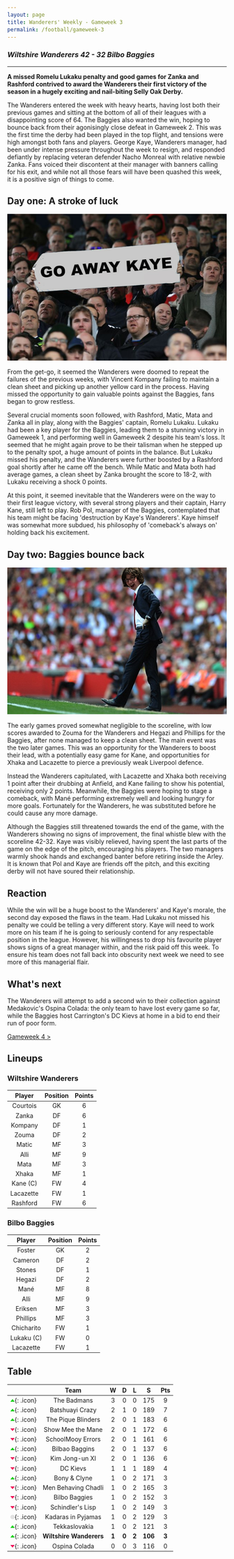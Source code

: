 ```yaml
---
layout: page
title: Wanderers' Weekly - Gameweek 3
permalink: /football/gameweek-3
---
```


### *Wiltshire Wanderers 42 - 32 Bilbo Baggies*

----------------------------------

**A missed Romelu Lukaku penalty and good games for Zanka and Rashford contrived to award the Wanderers their first victory of the season in a hugely exciting and nail-biting Selly Oak Derby.**

The Wanderers entered the week with heavy hearts, having lost both their previous games and sitting at the bottom of all of their leagues with a disappointing score of 64. The Baggies also wanted the win, hoping to bounce back from their agonisingly close defeat in Gameweek 2. This was the first time the derby had been played in the top flight, and tensions were high amongst both fans and players. George Kaye, Wanderers manager, had been under intense pressure throughout the week to resign, and responded defiantly by replacing veteran defender Nacho Monreal with relative newbie Zanka. Fans voiced their discontent at their manager with banners calling for his exit, and while not all those fears will have been quashed this week, it is a positive sign of things to come.

## Day one: A stroke of luck

![Fans brought banners to protest at the match](/images/football/gameweek-3/go-away-kaye.jpg)

From the get-go, it seemed the Wanderers were doomed to repeat the failures of the previous weeks, with Vincent Kompany failing to maintain a clean sheet and picking up another yellow card in the process. Having missed the opportunity to gain valuable points against the Baggies, fans began to grow restless.

Several crucial moments soon followed, with Rashford, Matic, Mata and Zanka all in play, along with the Baggies' captain, Romelu Lukaku. Lukaku had been a key player for the Baggies, leading them to a stunning victory in Gameweek 1, and performing well in Gameweek 2 despite his team's loss. It seemed that he might again prove to be their talisman when he stepped up to the penalty spot, a huge amount of points in the balance. But Lukaku missed his penalty, and the Wanderers were further boosted by a Rashford goal shortly after he came off the bench. While Matic and Mata both had average games, a clean sheet by Zanka brought the score to 18-2, with Lukaku receiving a shock 0 points.

At this point, it seemed inevitable that the Wanderers were on the way to their first league victory, with several strong players and their captain, Harry Kane, still left to play. Rob Pol, manager of the Baggies, contemplated that his team might be facing 'destruction by Kaye's Wanderers'. Kaye himself was somewhat more subdued, his philosophy of 'comeback's always on' holding back his excitement.

## Day two: Baggies bounce back

![Kaye shouts encouragement to his players](/images/football/gameweek-3/kaye-on-the-pitch.jpg)

The early games proved somewhat negligible to the scoreline, with low scores awarded to Zouma for the Wanderers and Hegazi and Phillips for the Baggies, after none managed to keep a clean sheet. The main event was the two later games. This was an opportunity for the Wanderers to boost their lead, with a potentially easy game for Kane, and opportunities for Xhaka and Lacazette to pierce a previously weak Liverpool defence.

Instead the Wanderers capitulated, with Lacazette and Xhaka both receiving 1 point after their drubbing at Anfield, and Kane failing to show his potential, receiving only 2 points. Meanwhile, the Baggies were hoping to stage a comeback, with Mané performing extremely well and looking hungry for more goals. Fortunately for the Wanderers, he was substituted before he could cause any more damage.

Although the Baggies still threatened towards the end of the game, with the Wanderers showing no signs of improvement, the final whistle blew with the scoreline 42-32. Kaye was visibly relieved, having spent the last parts of the game on the edge of the pitch, encouraging his players. The two managers warmly shook hands and exchanged banter before retiring inside the Arley. It is known that Pol and Kaye are friends off the pitch, and this exciting derby will not have soured their relationship.

## Reaction

While the win will be a huge boost to the Wanderers' and Kaye's morale, the second day exposed the flaws in the team. Had Lukaku not missed his penalty we could be telling a very different story. Kaye will need to work more on his team if he is going to seriously contend for any respectable position in the league. However, his willingness to drop his favourite player shows signs of a great manager within, and the risk paid off this week. To ensure his team does not fall back into obscurity next week we need to see more of this managerial flair.

## What's next

The Wanderers will attempt to add a second win to their collection against Medakovic's Ospina Colada: the only team to have lost every game so far, while the Baggies host Carrington's DC Kievs at home in a bid to end their run of poor form.

[Gameweek 4 >](/football/gameweek-4)

## Lineups

### Wiltshire Wanderers

| **Player** | **Position** | **Points** |
| :--------: | :----------: | :--------: |
|  Courtois  |      GK      |     6      |
|   Zanka    |      DF      |     6      |
|  Kompany   |      DF      |     1      |
|   Zouma    |      DF      |     2      |
|   Matic    |      MF      |     3      |
|    Alli    |      MF      |     9      |
|    Mata    |      MF      |     3      |
|   Xhaka    |      MF      |     1      |
|  Kane (C)  |      FW      |     4      |
| Lacazette  |      FW      |     1      |
|  Rashford  |      FW      |     6      |

### Bilbo Baggies

| **Player** | **Position** | **Points** |
| :--------: | :----------: | :--------: |
|   Foster   |      GK      |     2      |
|  Cameron   |      DF      |     2      |
|   Stones   |      DF      |     1      |
|   Hegazi   |      DF      |     2      |
|    Mané    |      MF      |     8      |
|    Alli    |      MF      |     9      |
|  Eriksen   |      MF      |     3      |
|  Phillips  |      MF      |     3      |
| Chicharito |      FW      |     1      |
| Lukaku (C) |      FW      |     0      |
| Lacazette  |      FW      |     1      |

## Table

|                                        |        **Team**         | **W** | **D** | **L** |  **S**  | **Pts** |
| :------------------------------------: | :---------------------: | :---: | :---: | :---: | :-----: | :-----: |
| ![u](/images/football/u.webp){: .icon} |       The Badmans       |   3   |   0   |   0   |   175   |    9    |
| ![u](/images/football/u.webp){: .icon} |     Batshuayi Crazy     |   2   |   1   |   0   |   189   |    7    |
| ![u](/images/football/u.webp){: .icon} |   The Pique Blinders    |   2   |   0   |   1   |   183   |    6    |
| ![d](/images/football/d.webp){: .icon} |    Show Mee the Mane    |   2   |   0   |   1   |   172   |    6    |
| ![d](/images/football/d.webp){: .icon} |    SchoolMooy Errors    |   2   |   0   |   1   |   161   |    6    |
| ![u](/images/football/u.webp){: .icon} |     Bilbao Baggins      |   2   |   0   |   1   |   137   |    6    |
| ![d](/images/football/d.webp){: .icon} |     Kim Jong-un XI      |   2   |   0   |   1   |   136   |    6    |
| ![d](/images/football/d.webp){: .icon} |        DC Kievs         |   1   |   1   |   1   |   189   |    4    |
| ![u](/images/football/u.webp){: .icon} |      Bony & Clyne       |   1   |   0   |   2   |   171   |    3    |
| ![d](/images/football/d.webp){: .icon} |   Men Behaving Chadli   |   1   |   0   |   2   |   165   |    3    |
| ![d](/images/football/d.webp){: .icon} |      Bilbo Baggies      |   1   |   0   |   2   |   152   |    3    |
| ![d](/images/football/d.webp){: .icon} |    Schindler's Lisp     |   1   |   0   |   2   |   149   |    3    |
| ![s](/images/football/s.webp){: .icon} |   Kadaras in Pyjamas    |   1   |   0   |   2   |   129   |    3    |
| ![u](/images/football/u.webp){: .icon} |      Tekkaslovakia      |   1   |   0   |   2   |   121   |    3    |
| ![u](/images/football/u.webp){: .icon} | **Wiltshire Wanderers** | **1** | **0** | **2** | **106** |  **3**  |
| ![d](/images/football/d.webp){: .icon} |      Ospina Colada      |   0   |   0   |   3   |   116   |    0    |

